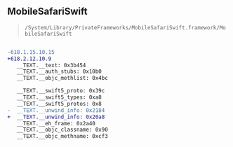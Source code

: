 ## MobileSafariSwift

> `/System/Library/PrivateFrameworks/MobileSafariSwift.framework/MobileSafariSwift`

```diff

-618.1.15.10.15
+618.2.12.10.9
   __TEXT.__text: 0x3b454
   __TEXT.__auth_stubs: 0x10b0
   __TEXT.__objc_methlist: 0x4bc

   __TEXT.__swift5_proto: 0x39c
   __TEXT.__swift5_types: 0xa8
   __TEXT.__swift5_protos: 0x8
-  __TEXT.__unwind_info: 0x2184
+  __TEXT.__unwind_info: 0x20a8
   __TEXT.__eh_frame: 0x2a40
   __TEXT.__objc_classname: 0x90
   __TEXT.__objc_methname: 0xcf3

```
